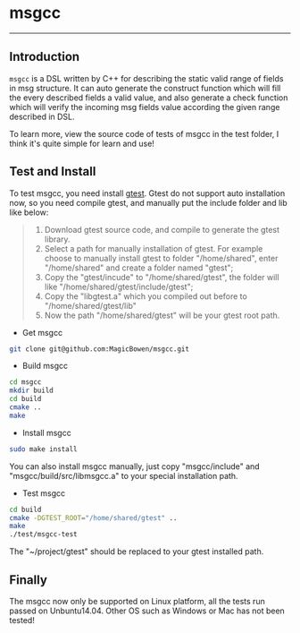 # msgcc

***

## Introduction

`msgcc` is a DSL written by C++ for describing the static valid range of fields in msg structure. It can auto generate the construct function which will fill the every described fields a valid value, and also generate a check function which will verify the incoming msg fields value according the given range described in DSL.

To learn more, view the source code of tests of msgcc in the test folder, I think it's quite simple for learn and use!

## Test and Install

To test msgcc, you need install [gtest](https://github.com/google/googletest). Gtest do not support auto installation now, so you need compile gtest, and manually put the include folder and lib like below:

> 1. Download gtest source code, and compile to generate the gtest library.
> 2. Select a path for manually installation of gtest. For example choose to manually install gtest to folder "/home/shared", enter "/home/shared" and create a folder named "gtest";
> 3. Copy the "gtest/incude" to "/home/shared/gtest", the folder will like "/home/shared/gtest/include/gtest";
> 4. Copy the "libgtest.a" which you compiled out before to "/home/shared/gtest/lib"
> 5. Now the path "/home/shared/gtest" will be your gtest root path.

- Get msgcc

~~~ bash
git clone git@github.com:MagicBowen/msgcc.git
~~~

- Build msgcc

~~~ bash
cd msgcc
mkdir build
cd build
cmake ..
make
~~~

- Install msgcc

~~~ bash
sudo make install
~~~

You can also install msgcc manually, just copy "msgcc/include" and "msgcc/build/src/libmsgcc.a" to your special installation path.

- Test msgcc

~~~ bash
cd build
cmake -DGTEST_ROOT="/home/shared/gtest" ..
make
./test/msgcc-test
~~~

The "~/project/gtest" should be replaced to your gtest installed path.

## Finally

The msgcc now only be supported on Linux platform, all the tests run passed on Unbuntu14.04. Other OS such as Windows or Mac has not been tested!